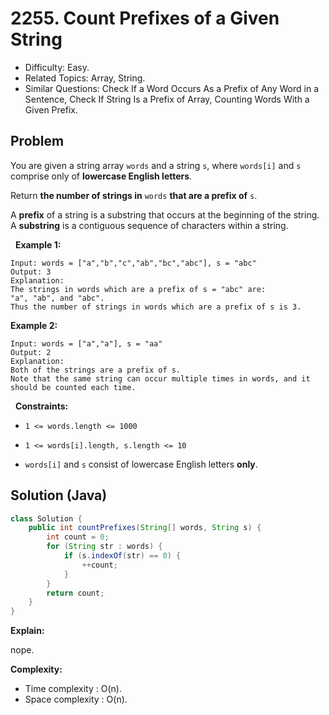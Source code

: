 # 2255. Count Prefixes of a Given String

- Difficulty: Easy.
- Related Topics: Array, String.
- Similar Questions: Check If a Word Occurs As a Prefix of Any Word in a Sentence, Check If String Is a Prefix of Array, Counting Words With a Given Prefix.

## Problem

You are given a string array ```words``` and a string ```s```, where ```words[i]``` and ```s``` comprise only of **lowercase English letters**.

Return **the **number of strings** in** ```words``` **that are a **prefix** of** ```s```.

A **prefix** of a string is a substring that occurs at the beginning of the string. A **substring** is a contiguous sequence of characters within a string.

 
**Example 1:**

```
Input: words = ["a","b","c","ab","bc","abc"], s = "abc"
Output: 3
Explanation:
The strings in words which are a prefix of s = "abc" are:
"a", "ab", and "abc".
Thus the number of strings in words which are a prefix of s is 3.
```

**Example 2:**

```
Input: words = ["a","a"], s = "aa"
Output: 2
Explanation:
Both of the strings are a prefix of s. 
Note that the same string can occur multiple times in words, and it should be counted each time.
```

 
**Constraints:**


	
- ```1 <= words.length <= 1000```
	
- ```1 <= words[i].length, s.length <= 10```
	
- ```words[i]``` and ```s``` consist of lowercase English letters **only**.



## Solution (Java)

```java
class Solution {
    public int countPrefixes(String[] words, String s) {
        int count = 0;
        for (String str : words) {
            if (s.indexOf(str) == 0) {
                ++count;
            }
        }
        return count;
    }
}
```

**Explain:**

nope.

**Complexity:**

* Time complexity : O(n).
* Space complexity : O(n).
